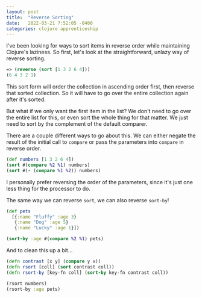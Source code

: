 ```yaml
---
layout: post
title:  "Reverse Sorting"
date:   2022-03-21 7:52:05 -0400
categories: clojure apprenticeship
---
```


I've been looking for ways to sort items in reverse order
while maintaining Clojure's laziness. So first, let's look
at the straightforward, unlazy way of reverse sorting.

````clojure
=> (reverse (sort [1 3 2 6 4]))
(6 4 3 2 1)
````

This sort form will order the collection in ascending order 
first, then reverse that sorted collection. So it will have
to go over the entire collection again after it's sorted. 

But what if we only want the first item in the list? We 
don't need to go over the entire list for this, or even
sort the whole thing for that matter. We just need to 
sort by the complement of the default comparer.

There are a couple different ways to go about this. 
We can either negate the result of the initial call to
`compare` or pass the parameters into `compare` in 
reverse order.

````clojure
(def numbers [1 3 2 6 4])
(sort #(compare %2 %1) numbers)
(sort #(- (compare %1 %2)) numbers)
````

I personally prefer reversing the order of the parameters,
since it's just one less thing for the processor to do.

The same way we can reverse `sort`, we can also reverse `sort-by`!

````clojure
(def pets 
  [{:name "Fluffy" :age 3}
   {:name "Dog" :age 5}
   {:name "Lucky" :age 1}])

(sort-by :age #(compare %2 %1) pets)
````

And to clean this up a bit...

````clojure
(defn contrast [x y] (compare y x))
(defn rsort [coll] (sort contrast coll))
(defn rsort-by [key-fn coll] (sort-by key-fn contrast coll))

(rsort numbers)
(rsort-by :age pets)
````
